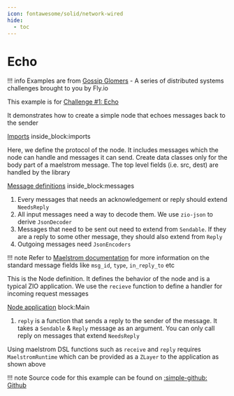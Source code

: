 ```yaml
---
icon: fontawesome/solid/network-wired
hide:
  - toc
---
```


# Echo

!!! info
    Examples are from [Gossip Glomers](https://fly.io/dist-sys/) - A series of distributed systems challenges brought to you by Fly.io

This example is for [Challenge #1: Echo](https://fly.io/dist-sys/1/)

It demonstrates how to create a simple node that echoes messages back to the sender

<!--codeinclude-->
[Imports](../../examples/echo/src/main/scala/com/example/Main.scala) inside_block:imports
<!--/codeinclude-->

Here, we define the protocol of the node. It includes messages which the node can handle and messages it can send. Create data classes only for the body part of a maelstrom message. The top level fields (i.e. src, dest) are handled by the library

<!--codeinclude-->
[Message definitions](../../examples/echo/src/main/scala/com/example/Main.scala) inside_block:messages
<!--/codeinclude-->

1.  Every messages that needs an acknowledgement or reply should extend `NeedsReply`
2.  All input messages need a way to decode them. We use `zio-json` to derive `JsonDecoder`
3.  Messages that need to be sent out need to extend from `Sendable`. If they are a reply to some other message, they should also extend from `Reply`
4.  Outgoing messages need `JsonEncoders`

!!! note
    Refer to [Maelstrom documentation](https://github.com/jepsen-io/maelstrom/blob/main/doc/protocol.md#message-bodies) for more information on the standard message fields like `msg_id`, `type`, `in_reply_to` etc

This is the Node definition. It defines the behavior of the node and is a typical ZIO application. We use the `recieve` function to define a handler for incoming request messages

<!--codeinclude-->
[Node application](../../examples/echo/src/main/scala/com/example/Main.scala) block:Main
<!--/codeinclude-->

1. `reply` is a function that sends a reply to the sender of the message. It takes a `Sendable` & `Reply` message as an argument. You can only call reply on messages that extend `NeedsReply`

Using maelstrom DSL functions such as `receive` and `reply` requires `MaelstromRuntime` which can be provided as a `ZLayer` to the application as shown   above

!!! note
    Source code for this example can be found on [:simple-github: Github](https://github.com/bilal-fazlani/zio-maelstrom/blob/main/examples/echo/src/main/scala/com/example/Main.scala)
